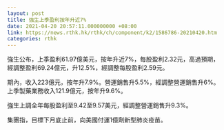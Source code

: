 ```yaml
---
layout: post
title: 強生上季盈利按年升近7%
date: 2021-04-20 20:57:11.000000000 +08:00
link: https://news.rthk.hk/rthk/ch/component/k2/1586786-20210420.htm
categories: rthk
---
```


強生公布，上季盈利61.97億美元，按年升近7%，每股盈利2.32元，高過預期，經調整盈利69.24億元，升12.5%，經調整每股盈利2.59元。

期內，收入223億元，按年升7.9%。營運銷售升5.5%，經調整營運銷售升6%。上季製藥業務收入121.9億元，按年升9.6%。

強生上調全年每股盈利至9.42至9.57美元，經調整營運銷售升9.3%。

集團指，目標下月底止前，向美國付運1億劑新型肺炎疫苗。
